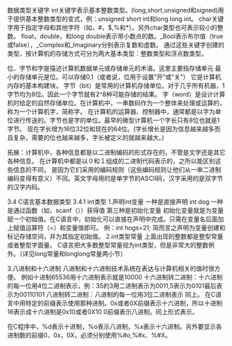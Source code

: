 数据类型关键字
int关键字表示基本整数类型。(long,short,unsigned和signed)用于提供基本整数类型的变式，例：unsigned short int和long long int。
char关键字用于指定字母和其他字符（如，#，$,%和*）。另外char类型也可表示较小的整数。
float，double，和long double表示带小数点的数。_Bool表示布尔值（true或false），_Complex和_Imaginary分别表示复数和虚数。
通过这些关键字创建的类型，按计算机的存储方式可分为两大基本类型：整数类型和浮点数类型。

位、字节和字是描述计算机数据单元或存储单元的术语。这里主要指存储单元
最小的存储单元是位。可以存储0,1（或者说，位用于设置“开”或“关"） 它是计算机内存的基本构建块。
字节（bit）是常用的计算机存储单位。对于几乎所有机器，1字节均为8位。因此一个字节就有2^8种可能存储的结果。
字（word）是设计计算机时给定的自然存储单位。在计算机中，一串数码作为一个整体来处理或运算的，称为一个计算机字，简称字。
在计算机的运算器、控制器中，通常都是以字为单位进行传送的。字节也是字的单位。最早的微型计算机一个字长只有8位也就是1字节。
现在字长增为16位32位和现在的64位。(字长增长是因为信息越来越多而且复杂，需要的位也越来越多，字长被定义的就越来越大。)

拓展：计算机中，各种信息都是以二进制编码的形式存在的，不管是文字还是其它各种信息，
在计算机中都是以０和１组成的二进制代码表示的，之所以能区别这些信息的不同，
是因为它们采用的编码规则（这些编码规则让他们从一串二进制编码变得有意义）不同。英文字母用的是单字节的ASCII码，汉字采用的是双字节的汉字内码。


3.4 C语言基本数据类型
3.4.1 int类型
1.声明int变量
一种是直接声明 int dog
一种是通过函数（如，scanf（））获得值
第三种是初始化变量
初始化变量就是为变量赋一个初始值。在C语言中，初始化可以直接在声明中完成。只需在变量名后面加上赋值运算符（=）和变量值即可。
例：int hogs=21;
简而言之声明为变量创建和标记存储空间，并为其指定初始值。
2.int类型常量
上面出现的整数都是整型常量或者整型字面量。
C语言把大多数整型常量视为int类型，但是非常大的整数例外。（详见long常量和longlong常量两小节）

3.八进制和十六进制
八进制和十六进制技术系统在表达与计算机相关的值时很方便。
例如十进制65536用十六进制表示就是10000
十六进制转二进制：十六进制的每一位用4位二进制表示，例：35的3用二进制表示为0011,5表示为0101最后表示为00110101
八进制转二进制：八进制的每一位用3位二进制表示 同上。
在C语言中用特定的前缀表示使用那种进制。0x或者0X前缀表示十六进制，所以十进制16表示成十六进制是0x10或者0X10
0前缀表示八进制。同上形式表示。

在C程序中，%d表示十进制，%o表示八进制，%x表示十六进制。另外要显示各进制数的前缀0、0x，0X，必须分别使用%#o,%#x、%#X。

